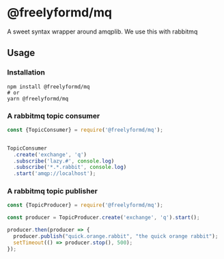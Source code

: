 # @freelyformd/mq

A sweet syntax wrapper around amqplib. We use this with rabbitmq

## Usage

### Installation

```
npm install @freelyformd/mq 
# or
yarn @freelyformd/mq
```

### A rabbitmq topic consumer

```js
const {TopicConsumer} = require('@freelyformd/mq');


TopicConsumer
  .create('exchange', 'q')
  .subscribe('lazy.#', console.log) 
  .subscribe('*.*.rabbit', console.log)
  .start('amqp://localhost');

```

### A rabbitmq topic publisher

```js
const {TopicProducer} = require('@freelyformd/mq');

const producer = TopicProducer.create('exchange', 'q').start();

producer.then(producer => {
  producer.publish("quick.orange.rabbit", "the quick orange rabbit");
  setTimeout(() => producer.stop(), 500);
});
```